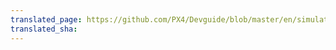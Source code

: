 ```yaml
---
translated_page: https://github.com/PX4/Devguide/blob/master/en/simulation/README.md
translated_sha: 
---
```


